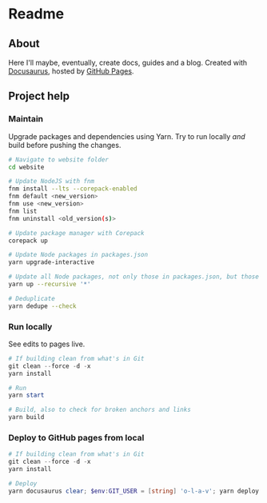 # Readme

## About

Here I'll maybe, eventually, create docs, guides and a blog. Created with [Docusaurus](https://docusaurus.io/), hosted by [GitHub Pages](https://pages.github.com/).

## Project help

### Maintain

Upgrade packages and dependencies using Yarn. Try to run locally _and_ build before pushing the changes.

```bash
# Navigate to website folder
cd website

# Update NodeJS with fnm
fnm install --lts --corepack-enabled
fnm default <new_version>
fnm use <new_version>
fnm list
fnm uninstall <old_version(s)>

# Update package manager with Corepack
corepack up

# Update Node packages in packages.json
yarn upgrade-interactive

# Update all Node packages, not only those in packages.json, but those only in yarn.lock too
yarn up --recursive '*'

# Deduplicate
yarn dedupe --check
```

### Run locally

See edits to pages live.

```powershell
# If building clean from what's in Git
git clean --force -d -x
yarn install

# Run
yarn start

# Build, also to check for broken anchors and links
yarn build
```

### Deploy to GitHub pages from local

```powershell
# If building clean from what's in Git
git clean --force -d -x
yarn install

# Deploy
yarn docusaurus clear; $env:GIT_USER = [string] 'o-l-a-v'; yarn deploy
```

